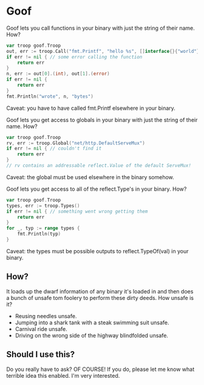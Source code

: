# Goof

Goof lets you call functions in your binary with just the string of their
name. How?

```go
var troop goof.Troop
out, err := troop.Call("fmt.Printf", "hello %s", []interface{}{"world"})
if err != nil { // some error calling the function
	return err
}
n, err := out[0].(int), out[1].(error)
if err != nil {
	return err
}
fmt.Println("wrote", n, "bytes")
```

Caveat: you have to have called fmt.Printf elsewhere in your binary.

Goof lets you get access to globals in your binary with just the string of
their name. How?

```go
var troop goof.Troop
rv, err := troop.Global("net/http.DefaultServeMux")
if err != nil { // couldn't find it
	return err
}
// rv contains an addressable reflect.Value of the default ServeMux!
```

Caveat: the global must be used elsewhere in the binary somehow.

Goof lets you get access to all of the reflect.Type's in your binary. How?

```go
var troop goof.Troop
types, err := troop.Types()
if err != nil { // something went wrong getting them
	return err
}
for _, typ := range types {
	fmt.Println(typ)
}
```

Caveat: the types must be possible outputs to reflect.TypeOf(val) in your binary.

## How?

It loads up the dwarf information of any binary it's loaded in and then does
a bunch of unsafe tom foolery to perform these dirty deeds. How unsafe is it?

- Reusing needles unsafe.
- Jumping into a shark tank with a steak swimming suit unsafe.
- Carnival ride unsafe.
- Driving on the wrong side of the highway blindfolded unsafe.

## Should I use this?

Do you really have to ask? OF COURSE! If you do, please let me know what terrible
idea this enabled. I'm very interested.